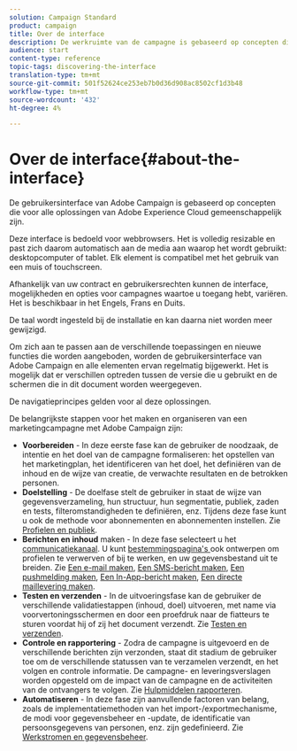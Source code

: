 ```yaml
---
solution: Campaign Standard
product: campaign
title: Over de interface
description: De werkruimte van de campagne is gebaseerd op concepten die voor alle oplossingen van Adobe Experience Cloud gemeenschappelijk zijn.
audience: start
content-type: reference
topic-tags: discovering-the-interface
translation-type: tm+mt
source-git-commit: 501f52624ce253eb7b0d36d908ac8502cf1d3b48
workflow-type: tm+mt
source-wordcount: '432'
ht-degree: 4%

---
```



# Over de interface{#about-the-interface}

De gebruikersinterface van Adobe Campaign is gebaseerd op concepten die voor alle oplossingen van Adobe Experience Cloud gemeenschappelijk zijn.

Deze interface is bedoeld voor webbrowsers. Het is volledig resizable en past zich daarom automatisch aan de media aan waarop het wordt gebruikt: desktopcomputer of tablet. Elk element is compatibel met het gebruik van een muis of touchscreen.

Afhankelijk van uw contract en gebruikersrechten kunnen de interface, mogelijkheden en opties voor campagnes waartoe u toegang hebt, variëren. Het is beschikbaar in het Engels, Frans en Duits.

De taal wordt ingesteld bij de installatie en kan daarna niet worden meer gewijzigd.

Om zich aan te passen aan de verschillende toepassingen en nieuwe functies die worden aangeboden, worden de gebruikersinterface van Adobe Campaign en alle elementen ervan regelmatig bijgewerkt. Het is mogelijk dat er verschillen optreden tussen de versie die u gebruikt en de schermen die in dit document worden weergegeven.

De navigatieprincipes gelden voor al deze oplossingen.

De belangrijkste stappen voor het maken en organiseren van een marketingcampagne met Adobe Campaign zijn:

* **Voorbereiden**  - In deze eerste fase kan de gebruiker de noodzaak, de intentie en het doel van de campagne formaliseren: het opstellen van het marketingplan, het identificeren van het doel, het definiëren van de inhoud en de wijze van creatie, de verwachte resultaten en de betrokken personen.
* **Doelstelling**  - De doelfase stelt de gebruiker in staat de wijze van gegevensverzameling, hun structuur, hun segmentatie, publiek, zaden en tests, filteromstandigheden te definiëren, enz. Tijdens deze fase kunt u ook de methode voor abonnementen en abonnementen instellen. Zie [Profielen en publiek](../../audiences/using/about-profiles.md).
* **Berichten en inhoud**  maken - In deze fase selecteert u het  [communicatiekanaal](../../channels/using/get-started-communication-channels.md). U kunt [bestemmingspagina&#39;s ](../../channels/using/getting-started-with-landing-pages.md) ook ontwerpen om profielen te verwerven of bij te werken, en uw gegevensbestand uit te breiden. Zie [Een e-mail maken](../../channels/using/creating-an-email.md), [Een SMS-bericht maken](../../channels/using/creating-an-sms-message.md), [Een pushmelding maken](../../channels/using/preparing-and-sending-a-push-notification.md), [Een In-App-bericht maken](../../channels/using/about-in-app-messaging.md), [Een directe maillevering maken](../../channels/using/creating-the-direct-mail.md).
* **Testen en verzenden**  - In de uitvoeringsfase kan de gebruiker de verschillende validatiestappen (inhoud, doel) uitvoeren, met name via voorvertoningsschermen en door een proefdruk naar de fiatteurs te sturen voordat hij of zij het document verzendt. Zie [Testen en verzenden](../../sending/using/get-started-sending-messages.md).
* **Controle en rapportering**  - Zodra de campagne is uitgevoerd en de verschillende berichten zijn verzonden, staat dit stadium de gebruiker toe om de verschillende statussen van te verzamelen verzendt, en het volgen en controle informatie. De campagne- en leveringsverslagen worden opgesteld om de impact van de campagne en de activiteiten van de ontvangers te volgen. Zie [Hulpmiddelen rapporteren](../../reporting/using/about-dynamic-reports.md).
* **Automatiseren**  - In deze fase zijn aanvullende factoren van belang, zoals de implementatiemethoden van het import-/exportmechanisme, de modi voor gegevensbeheer en -update, de identificatie van persoonsgegevens van personen, enz. zijn gedefinieerd. Zie [Werkstromen en gegevensbeheer](../../automating/using/get-started-workflows.md).